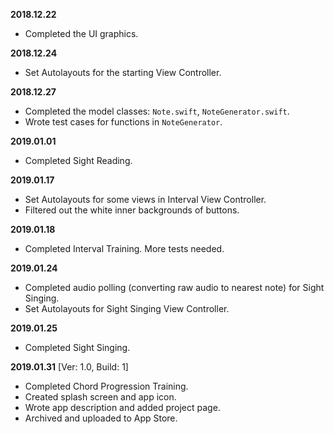 **2018.12.22**
- Completed the UI graphics.

**2018.12.24**
- Set Autolayouts for the starting View Controller.

**2018.12.27**
- Completed the model classes: `Note.swift`, `NoteGenerator.swift`.
- Wrote test cases for functions in `NoteGenerator`.

**2019.01.01**
- Completed Sight Reading.

**2019.01.17**
- Set Autolayouts for some views in Interval View Controller.
- Filtered out the white inner backgrounds of buttons.

**2019.01.18**
- Completed Interval Training. More tests needed.

**2019.01.24**
- Completed audio polling (converting raw audio to nearest note) for Sight Singing.
- Set Autolayouts for Sight Singing View Controller.

**2019.01.25**
- Completed Sight Singing.

**2019.01.31** [Ver: 1.0, Build: 1]
- Completed Chord Progression Training.
- Created splash screen and app icon.
- Wrote app description and added project page.
- Archived and uploaded to App Store.
